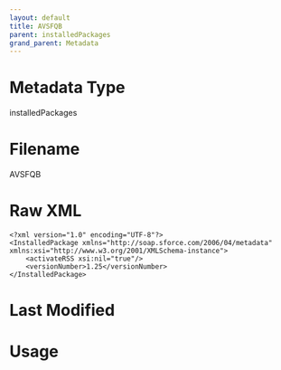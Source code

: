 ```yaml
---
layout: default
title: AVSFQB
parent: installedPackages
grand_parent: Metadata
---
```

# Metadata Type
installedPackages


# Filename 
AVSFQB


# Raw XML
```
<?xml version="1.0" encoding="UTF-8"?>
<InstalledPackage xmlns="http://soap.sforce.com/2006/04/metadata" xmlns:xsi="http://www.w3.org/2001/XMLSchema-instance">
    <activateRSS xsi:nil="true"/>
    <versionNumber>1.25</versionNumber>
</InstalledPackage>
```


# Last Modified


# Usage
